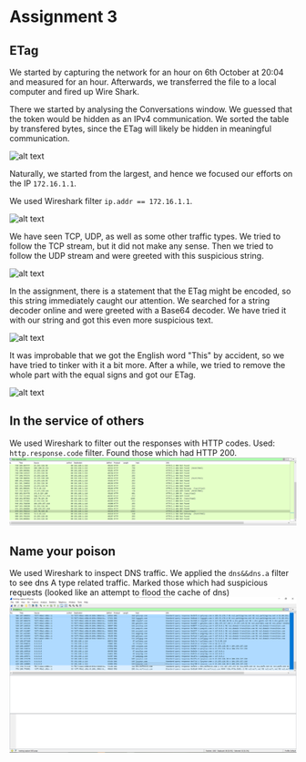 # Assignment 3

## ETag
We started by capturing the network for an hour on 6th October at 20:04 and measured for an hour. Afterwards, we transferred the file to a local computer and fired up Wire Shark.

There we started by analysing the Conversations window. We guessed that the token would be hidden as an IPv4 communication. We sorted the table by transfered bytes, since the ETag will likely be hidden in meaningful communication.

![alt text](img/ass3_conversations.png)

Naturally, we started from the largest, and hence we focused our efforts on the IP `172.16.1.1`.

We used Wireshark filter `ip.addr == 172.16.1.1`.

![alt text](img/ass3_wireshark.png)

We have seen TCP, UDP, as well as some other traffic types. We tried to follow the TCP stream, but it did not make any sense. Then we tried to follow the UDP stream and were greeted with this suspicious string. 

![alt text](img/ass3_udp_stream.png)

In the assignment, there is a statement that the ETag might be encoded, so this string immediately caught our attention. We searched for a string decoder online and were greeted with a Base64 decoder. We have tried it with our string and got this even more suspicious text.

![alt text](img/ass3_decodeA.png)

It was improbable that we got the English word "This" by accident, so we have tried to tinker with it a bit more. After a while, we tried to remove the whole part with the equal signs and got our ETag.

![alt text](img/ass3_decodeB.png)

## In the service of others
We used Wireshark to filter out the responses with HTTP codes. Used: `http.response.code` filter. Found those which had HTTP 200.
![alt text](img/3_2_wireshark.png) 

## Name your poison
We used Wireshark to inspect DNS traffic. We applied the `dns&&dns.a` filter to see dns A type related traffic. Marked those which had suspicious requests (looked like an attempt to flood the cache of dns)
![alt text](img/3_1_wireshark.png) 